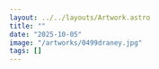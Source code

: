 ```yaml
---
layout: ../../layouts/Artwork.astro
title: ""
date: "2025-10-05"
image: "/artworks/0499draney.jpg"
tags: []
---
```



